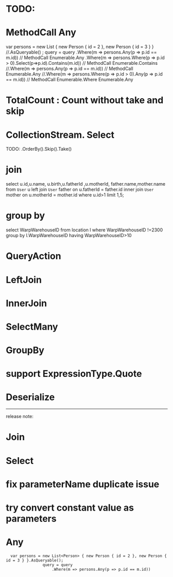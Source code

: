 ﻿
# TODO: 




# MethodCall Any
var persons = new List<Person> { new Person { id = 2 }, new Person { id = 3 } }
    //.AsQueryable()
    ;
query = query
    .Where(m => persons.Any(p => p.id == m.id)) // MethodCall Enumerable.Any
.Where(m => persons.Where(p => p.id > 0).Select(p=>p.id).Contains(m.id)) // MethodCall Enumerable.Contains
//.Where(m => persons.Any(p => p.id == m.id)) // MethodCall Enumerable.Any
//.Where(m => persons.Where(p => p.id > 0).Any(p => p.id == m.id)) // MethodCall Enumerable.Where  Enumerable.Any  


# TotalCount  : Count without take and skip

# CollectionStream. Select
TODO: .OrderBy().Skip().Take()

# join
select u.id,u.name, u.birth,u.fatherId ,u.motherId, father.name,mother.name
from `User` u
left join `User` father on u.fatherId = father.id 
inner join `User` mother on u.motherId = mother.id
where u.id>1 
limit 1,5;

# group by
select WarpWarehouseID 
from location l where WarpWarehouseID !=2300
group by l.WarpWarehouseID having WarpWarehouseID>10


# QueryAction

# LeftJoin
# InnerJoin

# SelectMany

# GroupBy 


# support ExpressionType.Quote

# Deserialize


-------------
release note: 

# Join 
# Select


# fix parameterName duplicate issue
# try convert constant value as parameters

# Any
      var persons = new List<Person> { new Person { id = 2 }, new Person { id = 3 } }.AsQueryable();
                    query = query
                        .Where(m => persons.Any(p => p.id == m.id))